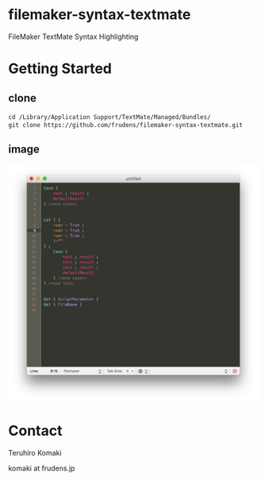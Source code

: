 filemaker-syntax-textmate
================

FileMaker TextMate Syntax Highlighting

Getting Started
===============

clone
-----

    cd /Library/Application Support/TextMate/Managed/Bundles/
    git clone https://github.com/frudens/filemaker-syntax-textmate.git

image
-----

![filemaker-syntax-textmate](image.png)

Contact
=======

Teruhiro Komaki

komaki at frudens.jp